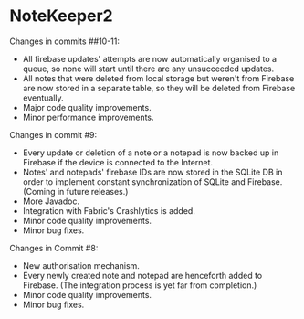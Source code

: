 # NoteKeeper2

Changes in commits ##10-11:
- All firebase updates' attempts are now automatically organised to a queue, so none will start until there are any  unsucceeded updates.
- All notes that were deleted from local storage but weren't from Firebase are now stored in a separate table, so they will be deleted from Firebase eventually.
- Major code quality improvements.
- Minor performance improvements.

Changes in commit #9:
- Every update or deletion of a note or a notepad is now backed up in Firebase if the device is connected to the Internet.
- Notes' and notepads' firebase IDs are now stored in the SQLite DB in order to implement constant synchronization of SQLite and Firebase. (Coming in future releases.)
- More Javadoc.
- Integration with Fabric's Crashlytics is added.
- Minor code quality improvements.
- Minor bug fixes.

Changes in Commit #8:
- New authorisation mechanism. 
- Every newly created note and notepad are henceforth added to Firebase. (The integration process is yet far from completion.)
- Minor code quality improvements.
- Minor bug fixes.
